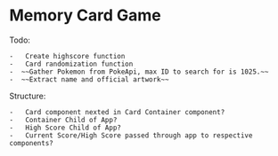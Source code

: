 # Memory Card Game  

Todo:  

    -   Create highscore function
    -   Card randomization function
    -  ~~Gather Pokemon from PokeApi, max ID to search for is 1025.~~  
    -  ~~Extract name and official artwork~~  

Structure:  

    -   Card component nexted in Card Container component? 
    -   Container Child of App?
    -   High Score Child of App?
    -   Current Score/High Score passed through app to respective components?
    